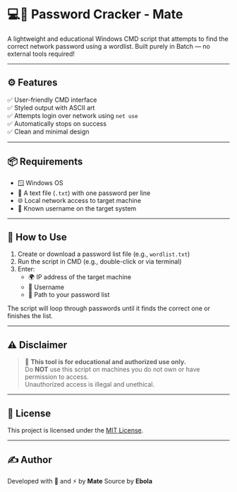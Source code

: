 # 💻🔐 Password Cracker - Mate

A lightweight and educational Windows CMD script that attempts to find the correct network password using a wordlist. Built purely in Batch — no external tools required!

---

## ⚙️ Features

✅ User-friendly CMD interface  
✅ Styled output with ASCII art  
✅ Attempts login over network using `net use`  
✅ Automatically stops on success  
✅ Clean and minimal design

---

## 📦 Requirements

- 🪟 Windows OS  
- 🧾 A text file (`.txt`) with one password per line  
- 🌐 Local network access to target machine  
- 👤 Known username on the target system

---

## 🚀 How to Use

1. Create or download a password list file (e.g., `wordlist.txt`)
2. Run the script in CMD (e.g., double-click or via terminal)
3. Enter:
   - 🌍 IP address of the target machine
   - 👤 Username
   - 📄 Path to your password list

The script will loop through passwords until it finds the correct one or finishes the list.

---



## ⚠️ Disclaimer

> 🛑 **This tool is for educational and authorized use only.**  
> Do **NOT** use this script on machines you do not own or have permission to access.  
> Unauthorized access is illegal and unethical.

---

## 📜 License

This project is licensed under the [MIT License](LICENSE).

---

## ✍️ Author

Developed with 🧠 and ⚡ by **Mate**
Source by **Ebola**
